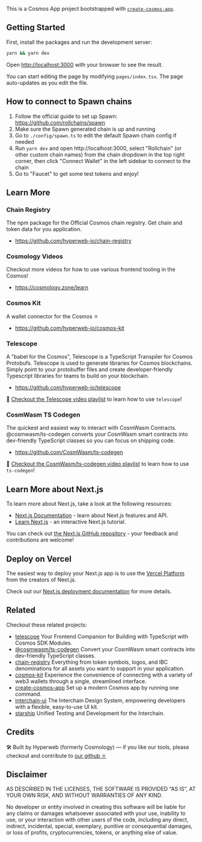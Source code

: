 This is a Cosmos App project bootstrapped with [`create-cosmos-app`](https://github.com/hyperweb-io/create-cosmos-app).

## Getting Started

First, install the packages and run the development server:

```bash
yarn && yarn dev
```

Open [http://localhost:3000](http://localhost:3000) with your browser to see the result.

You can start editing the page by modifying `pages/index.tsx`. The page auto-updates as you edit the file.

## How to connect to Spawn chains

1. Follow the official guide to set up Spawn: https://github.com/rollchains/spawn
2. Make sure the Spawn generated chain is up and running
3. Go to `./config/spawn.ts` to edit the default Spawn chain config if needed
4. Run `yarn dev` and open http://localhost:3000, select "Rollchain" (or other custom chain names) from the chain dropdown in the top right corner, then click "Connect Wallet" in the left sidebar to connect to the chain
5. Go to "Faucet" to get some test tokens and enjoy!

## Learn More

### Chain Registry

The npm package for the Official Cosmos chain registry. Get chain and token data for you application.

- https://github.com/hyperweb-io/chain-registry

### Cosmology Videos

Checkout more videos for how to use various frontend tooling in the Cosmos!

- https://cosmology.zone/learn

### Cosmos Kit

A wallet connector for the Cosmos ⚛️

- https://github.com/hyperweb-io/cosmos-kit

### Telescope

A "babel for the Cosmos", Telescope is a TypeScript Transpiler for Cosmos Protobufs. Telescope is used to generate libraries for Cosmos blockchains. Simply point to your protobuffer files and create developer-friendly Typescript libraries for teams to build on your blockchain.

- https://github.com/hyperweb-io/telescope

🎥 [Checkout the Telescope video playlist](https://www.youtube.com/watch?v=n82MsLe82mk&list=PL-lMkVv7GZwyQaK6bp6kMdOS5mzosxytC) to learn how to use `telescope`!

### CosmWasm TS Codegen

The quickest and easiest way to interact with CosmWasm Contracts. @cosmwasm/ts-codegen converts your CosmWasm smart contracts into dev-friendly TypeScript classes so you can focus on shipping code.

- https://github.com/CosmWasm/ts-codegen

🎥 [Checkout the CosmWasm/ts-codegen video playlist](https://www.youtube.com/watch?v=D_A5V2PfNLA&list=PL-lMkVv7GZwz1KO3jANwr5W4MoziruXwK) to learn how to use `ts-codegen`!

## Learn More about Next.js

To learn more about Next.js, take a look at the following resources:

- [Next.js Documentation](https://nextjs.org/docs) - learn about Next.js features and API.
- [Learn Next.js](https://nextjs.org/learn) - an interactive Next.js tutorial.

You can check out [the Next.js GitHub repository](https://github.com/vercel/next.js/) - your feedback and contributions are welcome!

## Deploy on Vercel

The easiest way to deploy your Next.js app is to use the [Vercel Platform](https://vercel.com/new?utm_medium=default-template&filter=next.js&utm_source=create-next-app&utm_campaign=create-next-app-readme) from the creators of Next.js.

Check out our [Next.js deployment documentation](https://nextjs.org/docs/deployment) for more details.

## Related

Checkout these related projects:

- [telescope](https://github.com/hyperweb-io/telescope) Your Frontend Companion for Building with TypeScript with Cosmos SDK Modules.
- [@cosmwasm/ts-codegen](https://github.com/CosmWasm/ts-codegen) Convert your CosmWasm smart contracts into dev-friendly TypeScript classes.
- [chain-registry](https://github.com/hyperweb-io/chain-registry) Everything from token symbols, logos, and IBC denominations for all assets you want to support in your application.
- [cosmos-kit](https://github.com/hyperweb-io/cosmos-kit) Experience the convenience of connecting with a variety of web3 wallets through a single, streamlined interface.
- [create-cosmos-app](https://github.com/hyperweb-io/create-cosmos-app) Set up a modern Cosmos app by running one command.
- [interchain-ui](https://github.com/hyperweb-io/interchain-ui) The Interchain Design System, empowering developers with a flexible, easy-to-use UI kit.
- [starship](https://github.com/hyperweb-io/starship) Unified Testing and Development for the Interchain.

## Credits

🛠 Built by Hyperweb (formerly Cosmology) — if you like our tools, please checkout and contribute to [our github ⚛️](https://github.com/hyperweb-io)

## Disclaimer

AS DESCRIBED IN THE LICENSES, THE SOFTWARE IS PROVIDED “AS IS”, AT YOUR OWN RISK, AND WITHOUT WARRANTIES OF ANY KIND.

No developer or entity involved in creating this software will be liable for any claims or damages whatsoever associated with your use, inability to use, or your interaction with other users of the code, including any direct, indirect, incidental, special, exemplary, punitive or consequential damages, or loss of profits, cryptocurrencies, tokens, or anything else of value.
